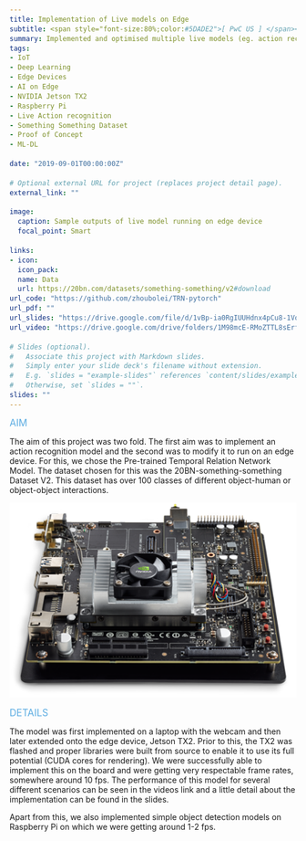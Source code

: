 ```yaml
---
title: Implementation of Live models on Edge
subtitle: <span style="font-size:80%;color:#5DADE2">[ PwC US ] </span><span style="font-size:80%">Prasang Gupta, <a href="https://www.linkedin.com/in/swayambodha-mohapatra-7a7a22110/" target="_blank">Swayambodha Mohapatra</a></span>
summary: Implemented and optimised multiple live models (eg. action recognition on something something dataset with over 200 classes) on edge devices (eg. Jetson TX2, Raspberry Pi)
tags:
- IoT
- Deep Learning
- Edge Devices
- AI on Edge
- NVIDIA Jetson TX2
- Raspberry Pi
- Live Action recognition
- Something Something Dataset
- Proof of Concept
- ML-DL

date: "2019-09-01T00:00:00Z"

# Optional external URL for project (replaces project detail page).
external_link: ""

image:
  caption: Sample outputs of live model running on edge device
  focal_point: Smart

links:
- icon: 
  icon_pack: 
  name: Data
  url: https://20bn.com/datasets/something-something/v2#download
url_code: "https://github.com/zhoubolei/TRN-pytorch"
url_pdf: ""
url_slides: "https://drive.google.com/file/d/1vBp-ia0RgIUUHdnx4pCu8-1VqhJg7VRr/view?usp=sharing"
url_video: "https://drive.google.com/drive/folders/1M98mcE-RMoZTTL8sErfZzGLJXfdlOt5I?usp=sharing"

# Slides (optional).
#   Associate this project with Markdown slides.
#   Simply enter your slide deck's filename without extension.
#   E.g. `slides = "example-slides"` references `content/slides/example-slides.md`.
#   Otherwise, set `slides = ""`.
slides: ""
---
```


<span style="color:#5DADE2;font-style:bold;font-size:120%">AIM</span>

The aim of this project was two fold. The first aim was to implement an action recognition model and the second was to modify it to run on an edge device. For this, we chose the Pre-trained Temporal Relation Network Model. The dataset chosen for this was the 20BN-something-something Dataset V2. This dataset has over 100 classes of different object-human or object-object interactions.

![Jetson TX2](jetson.png)

<span style="color:#5DADE2;font-style:bold;font-size:120%">DETAILS</span>

The model was first implemented on a laptop with the webcam and then later extended onto the edge device, Jetson TX2. Prior to this, the TX2 was flashed and proper libraries were built from source to enable it to use its full potential (CUDA cores for rendering). We were successfully able to implement this on the board and were getting very respectable frame rates, somewhere around 10 fps. The performance of this model for several different scenarios can be seen in the videos link and a little detail about the implementation can be found in the slides.

Apart from this, we also implemented simple object detection models on Raspberry Pi on which we were getting around 1-2 fps.